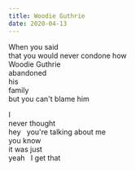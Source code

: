 ```yaml
---
title: Woodie Guthrie
date: 2020-04-13
---
```


When you said  
that you would never condone how  
Woodie Guthrie  
abandoned  
his  
family  
but you can't blame him  

I  
never thought  
hey&nbsp;&nbsp;&nbsp;you're talking about me  
you know  
it was just  
yeah&nbsp;&nbsp;&nbsp;I get that  